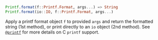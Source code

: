 ```julia
Printf.format(f::Printf.Format, args...) => String
Printf.format(io::IO, f::Printf.Format, args...)
```

Apply a printf format object `f` to provided `args` and return the formatted string (1st method), or print directly to an `io` object (2nd method). See [`@printf`](@ref) for more details on C `printf` support.
